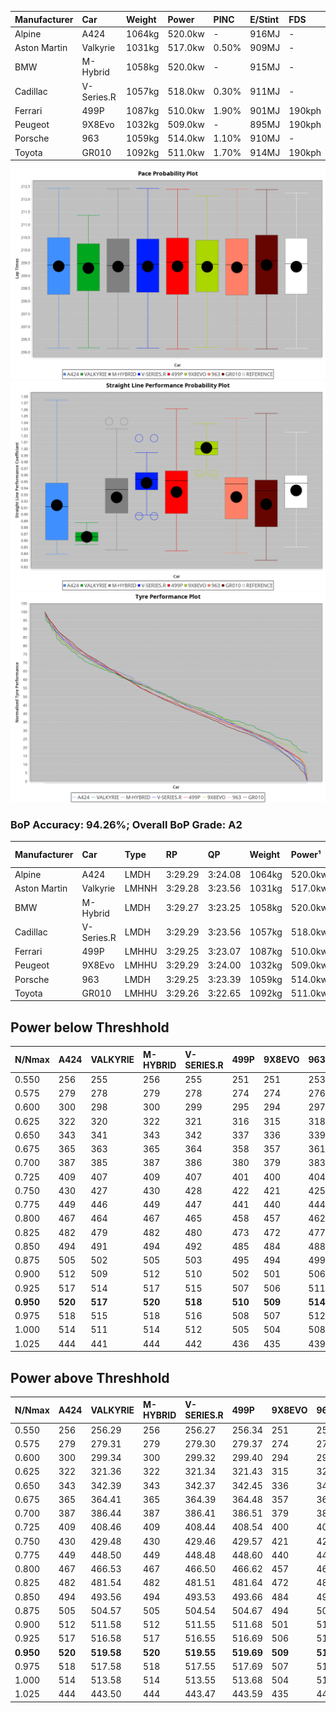 | Manufacturer | Car        | Weight | Power   | PINC    | E/Stint | FDS     |
|:-|:-|:-|:-|:-|:-|:-|
| Alpine       | A424       | 1064kg | 520.0kw |    -    | 916MJ   |    -    |
| Aston Martin | Valkyrie   | 1031kg | 517.0kw | 0.50%   | 909MJ   |    -    |
| BMW          | M-Hybrid   | 1058kg | 520.0kw |    -    | 915MJ   |    -    |
| Cadillac     | V-Series.R | 1057kg | 518.0kw | 0.30%   | 911MJ   |    -    |
| Ferrari      | 499P       | 1087kg | 510.0kw | 1.90%   | 901MJ   | 190kph  |
| Peugeot      | 9X8Evo     | 1032kg | 509.0kw |    -    | 895MJ   | 190kph  |
| Porsche      | 963        | 1059kg | 514.0kw | 1.10%   | 910MJ   |    -    |
| Toyota       | GR010      | 1092kg | 511.0kw | 1.70%   | 914MJ   | 190kph  |

![PACECHART](./IMG/AUTO.png)
![STRAIGHTLINEPERFORMANCECHART](./IMG/AUTO_sp.png)
![TYREPERFORMANCECHART](./IMG/AUTO_tw.png)

### BoP Accuracy: 94.26%; Overall BoP Grade: A2
| Manufacturer | Car        | Type  | RP      | QP      | Weight | Power¹  | Threshhold | PINC    | Power²   | E/Stint | AVG Vmax  | FDS     | RDLC | L/Stint | BOP-Grade | Model Accuracy | Model Points | Match%  | SimDiff |
|:-|:-|:-|:-|:-|:-|:-|:-|:-|:-|:-|:-|:-|:-|:-|:-|:-|:-|:-|:-|
| Alpine       | A424       | LMDH  | 3:29.29 | 3:24.08 | 1064kg | 520.0kw | 250.0kph   |    -    | 520.00kw |  916MJ  | 319.40kph |    -    | 1.01 | 12      | ~A1       | 99.37%         | 2056         | 96.12%  | -0.33   |
| Aston Martin | Valkyrie   | LMHNH | 3:29.28 | 3:23.56 | 1031kg | 517.0kw | 250.0kph   | 0.50%   | 519.60kw |  909MJ  | 312.49kph |    -    | 1.06 | 12      | +D1       | 100.00%        | 247          | 69.78%  | #       |
| BMW          | M-Hybrid   | LMDH  | 3:29.27 | 3:23.25 | 1058kg | 520.0kw | 250.0kph   |    -    | 520.00kw |  915MJ  | 322.81kph |    -    | 1.01 | 12      | ~A1       | 99.20%         | 3081         | 100.00% | -0.02   |
| Cadillac     | V-Series.R | LMDH  | 3:29.29 | 3:23.56 | 1057kg | 518.0kw | 250.0kph   | 0.30%   | 519.60kw |  911MJ  | 324.45kph |    -    | 1.01 | 12      | +A2       | 99.22%         | 5358         | 92.71%  | +0.19   |
| Ferrari      | 499P       | LMHHU | 3:29.25 | 3:23.07 | 1087kg | 510.0kw | 250.0kph   | 1.90%   | 519.70kw |  901MJ  | 321.46kph | 190kph  | 1.02 | 12      | ~A1       | 99.93%         | 6954         | 100.00% | +0.52   |
| Peugeot      | 9X8Evo     | LMHHU | 3:29.29 | 3:24.00 | 1032kg | 509.0kw | 250.0kph   |    -    | 509.00kw |  895MJ  | 336.19kph | 190kph  | 1.02 | 12      | ~A1       | 100.00%        | 1458         | 95.50%  | +0.51   |
| Porsche      | 963        | LMDH  | 3:29.25 | 3:23.39 | 1059kg | 514.0kw | 250.0kph   | 1.10%   | 519.70kw |  910MJ  | 321.67kph |    -    | 1.01 | 12      | ~A1       | 99.87%         | 14199        | 100.00% | +0.61   |
| Toyota       | GR010      | LMHHU | 3:29.26 | 3:22.65 | 1092kg | 511.0kw | 250.0kph   | 1.70%   | 519.70kw |  914MJ  | 317.86kph | 190kph  | 1.01 | 12      | ~A1       | 99.92%         | 5012         | 100.00% | +0.49   |

## Power below Threshhold
| N/Nmax    | A424    | VALKYRIE | M-HYBRID | V-SERIES.R | 499P    | 9X8EVO  | 963     | GR010   |
|:-|:-|:-|:-|:-|:-|:-|:-|:-|
|  0.550    |  256    |  255     |  256     |  255       |  251    |  251    |  253    |  252    |
|  0.575    |  279    |  278     |  279     |  278       |  274    |  274    |  276    |  275    |
|  0.600    |  300    |  298     |  300     |  299       |  295    |  294    |  297    |  295    |
|  0.625    |  322    |  320     |  322     |  321       |  316    |  315    |  318    |  316    |
|  0.650    |  343    |  341     |  343     |  342       |  337    |  336    |  339    |  337    |
|  0.675    |  365    |  363     |  365     |  364       |  358    |  357    |  361    |  359    |
|  0.700    |  387    |  385     |  387     |  386       |  380    |  379    |  383    |  380    |
|  0.725    |  409    |  407     |  409     |  407       |  401    |  400    |  404    |  402    |
|  0.750    |  430    |  427     |  430     |  428       |  422    |  421    |  425    |  422    |
|  0.775    |  449    |  446     |  449     |  447       |  441    |  440    |  444    |  441    |
|  0.800    |  467    |  464     |  467     |  465       |  458    |  457    |  462    |  459    |
|  0.825    |  482    |  479     |  482     |  480       |  473    |  472    |  477    |  474    |
|  0.850    |  494    |  491     |  494     |  492       |  485    |  484    |  488    |  485    |
|  0.875    |  505    |  502     |  505     |  503       |  495    |  494    |  499    |  496    |
|  0.900    |  512    |  509     |  512     |  510       |  502    |  501    |  506    |  503    |
|  0.925    |  517    |  514     |  517     |  515       |  507    |  506    |  511    |  508    |
| **0.950** | **520** | **517**  | **520**  | **518**    | **510** | **509** | **514** | **511** |
|  0.975    |  518    |  515     |  518     |  516       |  508    |  507    |  512    |  509    |
|  1.000    |  514    |  511     |  514     |  512       |  505    |  504    |  508    |  505    |
|  1.025    |  444    |  441     |  444     |  442       |  436    |  435    |  439    |  436    |

## Power above Threshhold
| N/Nmax    | A424    | VALKYRIE   | M-HYBRID | V-SERIES.R | 499P       | 9X8EVO  | 963        | GR010      |
|:-|:-|:-|:-|:-|:-|:-|:-|:-|
|  0.550    |  256    |  256.29    |  256     |  256.27    |  256.34    |  251    |  256.32    |  256.34    |
|  0.575    |  279    |  279.31    |  279     |  279.30    |  279.37    |  274    |  279.35    |  279.37    |
|  0.600    |  300    |  299.34    |  300     |  299.32    |  299.40    |  294    |  299.38    |  299.40    |
|  0.625    |  322    |  321.36    |  322     |  321.34    |  321.43    |  315    |  321.40    |  321.42    |
|  0.650    |  343    |  342.39    |  343     |  342.37    |  342.45    |  336    |  342.43    |  342.45    |
|  0.675    |  365    |  364.41    |  365     |  364.39    |  364.48    |  357    |  364.46    |  364.48    |
|  0.700    |  387    |  386.44    |  387     |  386.41    |  386.51    |  379    |  386.49    |  386.51    |
|  0.725    |  409    |  408.46    |  409     |  408.44    |  408.54    |  400    |  408.51    |  408.54    |
|  0.750    |  430    |  429.48    |  430     |  429.46    |  429.57    |  421    |  429.54    |  429.57    |
|  0.775    |  449    |  448.50    |  449     |  448.48    |  448.60    |  440    |  448.56    |  448.59    |
|  0.800    |  467    |  466.53    |  467     |  466.50    |  466.62    |  457    |  466.59    |  466.62    |
|  0.825    |  482    |  481.54    |  482     |  481.51    |  481.64    |  472    |  481.61    |  481.64    |
|  0.850    |  494    |  493.56    |  494     |  493.53    |  493.66    |  484    |  493.62    |  493.65    |
|  0.875    |  505    |  504.57    |  505     |  504.54    |  504.67    |  494    |  504.64    |  504.67    |
|  0.900    |  512    |  511.58    |  512     |  511.55    |  511.68    |  501    |  511.64    |  511.68    |
|  0.925    |  517    |  516.58    |  517     |  516.55    |  516.69    |  506    |  516.65    |  516.68    |
| **0.950** | **520** | **519.58** | **520**  | **519.55** | **519.69** | **509** | **519.65** | **519.69** |
|  0.975    |  518    |  517.58    |  518     |  517.55    |  517.69    |  507    |  517.65    |  517.68    |
|  1.000    |  514    |  513.58    |  514     |  513.55    |  513.68    |  504    |  513.65    |  513.68    |
|  1.025    |  444    |  443.50    |  444     |  443.47    |  443.59    |  435    |  443.56    |  443.59    |
